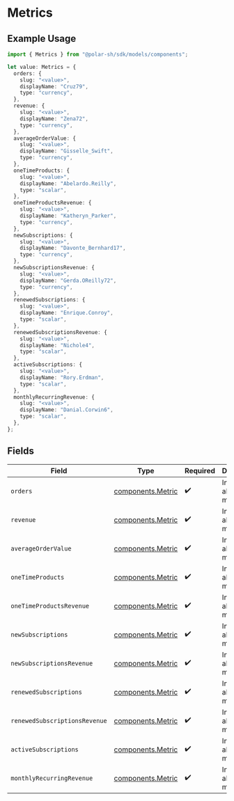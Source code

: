 # Metrics

## Example Usage

```typescript
import { Metrics } from "@polar-sh/sdk/models/components";

let value: Metrics = {
  orders: {
    slug: "<value>",
    displayName: "Cruz79",
    type: "currency",
  },
  revenue: {
    slug: "<value>",
    displayName: "Zena72",
    type: "currency",
  },
  averageOrderValue: {
    slug: "<value>",
    displayName: "Gisselle_Swift",
    type: "currency",
  },
  oneTimeProducts: {
    slug: "<value>",
    displayName: "Abelardo.Reilly",
    type: "scalar",
  },
  oneTimeProductsRevenue: {
    slug: "<value>",
    displayName: "Katheryn_Parker",
    type: "currency",
  },
  newSubscriptions: {
    slug: "<value>",
    displayName: "Davonte_Bernhard17",
    type: "currency",
  },
  newSubscriptionsRevenue: {
    slug: "<value>",
    displayName: "Gerda.OReilly72",
    type: "currency",
  },
  renewedSubscriptions: {
    slug: "<value>",
    displayName: "Enrique.Conroy",
    type: "scalar",
  },
  renewedSubscriptionsRevenue: {
    slug: "<value>",
    displayName: "Nichole4",
    type: "scalar",
  },
  activeSubscriptions: {
    slug: "<value>",
    displayName: "Rory.Erdman",
    type: "scalar",
  },
  monthlyRecurringRevenue: {
    slug: "<value>",
    displayName: "Danial.Corwin6",
    type: "scalar",
  },
};
```

## Fields

| Field                                                  | Type                                                   | Required                                               | Description                                            |
| ------------------------------------------------------ | ------------------------------------------------------ | ------------------------------------------------------ | ------------------------------------------------------ |
| `orders`                                               | [components.Metric](../../models/components/metric.md) | :heavy_check_mark:                                     | Information about a metric.                            |
| `revenue`                                              | [components.Metric](../../models/components/metric.md) | :heavy_check_mark:                                     | Information about a metric.                            |
| `averageOrderValue`                                    | [components.Metric](../../models/components/metric.md) | :heavy_check_mark:                                     | Information about a metric.                            |
| `oneTimeProducts`                                      | [components.Metric](../../models/components/metric.md) | :heavy_check_mark:                                     | Information about a metric.                            |
| `oneTimeProductsRevenue`                               | [components.Metric](../../models/components/metric.md) | :heavy_check_mark:                                     | Information about a metric.                            |
| `newSubscriptions`                                     | [components.Metric](../../models/components/metric.md) | :heavy_check_mark:                                     | Information about a metric.                            |
| `newSubscriptionsRevenue`                              | [components.Metric](../../models/components/metric.md) | :heavy_check_mark:                                     | Information about a metric.                            |
| `renewedSubscriptions`                                 | [components.Metric](../../models/components/metric.md) | :heavy_check_mark:                                     | Information about a metric.                            |
| `renewedSubscriptionsRevenue`                          | [components.Metric](../../models/components/metric.md) | :heavy_check_mark:                                     | Information about a metric.                            |
| `activeSubscriptions`                                  | [components.Metric](../../models/components/metric.md) | :heavy_check_mark:                                     | Information about a metric.                            |
| `monthlyRecurringRevenue`                              | [components.Metric](../../models/components/metric.md) | :heavy_check_mark:                                     | Information about a metric.                            |